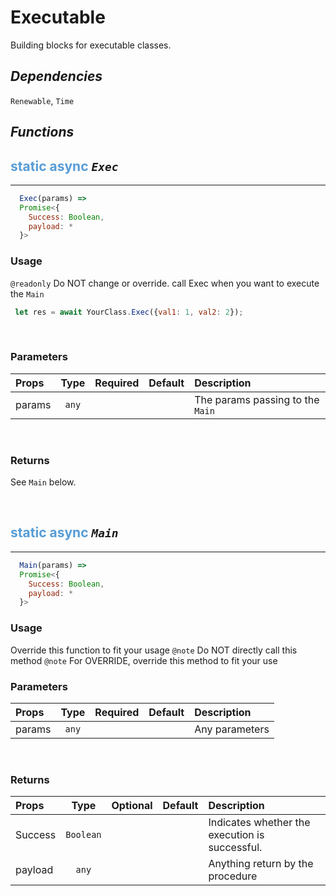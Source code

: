 # **Executable**
Building blocks for executable classes.
## ***Dependencies***
`Renewable`, `Time`
<br/>

## ***Functions***

## <span style="color: #569CD6">static</span> <span style="color: #569CD6">async</span> *`Exec`* 
---
```jsx
  Exec(params) => 
  Promise<{
    Success: Boolean,
    payload: *
  }>
```

### **Usage**
`@readonly` Do NOT change or override.
call Exec when you want to execute the `Main`
```jsx
 let res = await YourClass.Exec({val1: 1, val2: 2});
```

<br/>

### **Parameters**
| Props | Type | Required | Default | Description |
| :---|:---:|:---:|:---:|:---|
| params | `any` ||| The params passing to the `Main` |
<br/>

### **Returns**

See `Main` below.

<br/>

## <span style="color: #569CD6">static</span> <span style="color: #569CD6">async</span> *`Main`* 
---
```jsx
  Main(params) => 
  Promise<{
    Success: Boolean,
    payload: *
  }>
```

### **Usage**
Override this function to fit your usage
`@note` Do NOT directly call this method
`@note` For OVERRIDE, override this method to fit your use
<br/>

### **Parameters**
| Props | Type | Required | Default | Description |
| :---|:---:|:---:|:---:|:---|
| params | `any` ||| Any parameters |

<br/>

### **Returns**
| Props | Type | Optional | Default | Description |
| :---|:---:|:---:|:---:|:---|
| Success | `Boolean` ||| Indicates whether the execution is successful. |
| payload | `any` ||| Anything return by the procedure |

<br/>

